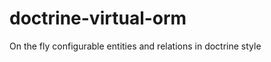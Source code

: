 doctrine-virtual-orm
====================

On the fly configurable entities and relations in doctrine style